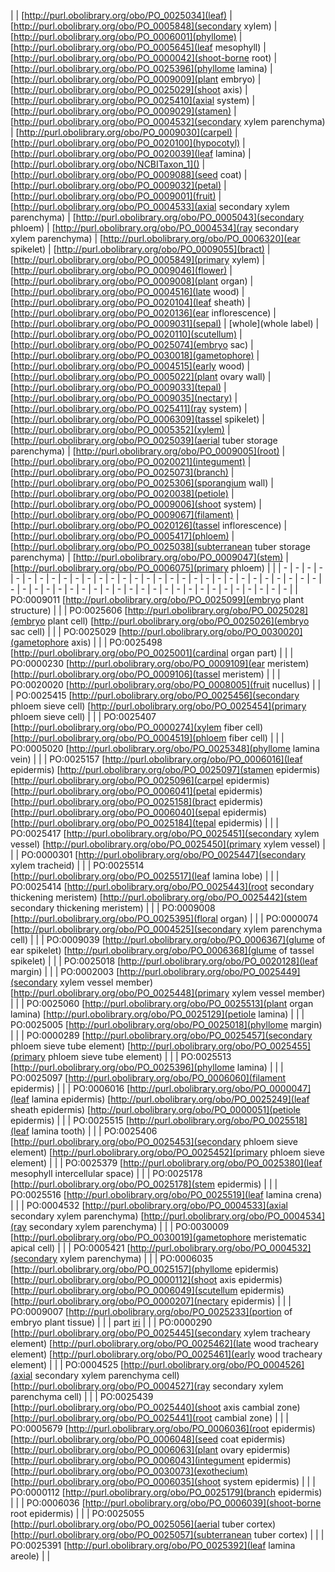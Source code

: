 |  | [http://purl.obolibrary.org/obo/PO_0025034](leaf) | [http://purl.obolibrary.org/obo/PO_0005848](secondary xylem) | [http://purl.obolibrary.org/obo/PO_0006001](phyllome) | [http://purl.obolibrary.org/obo/PO_0005645](leaf mesophyll) | [http://purl.obolibrary.org/obo/PO_0000042](shoot-borne root) | [http://purl.obolibrary.org/obo/PO_0025396](phyllome lamina) | [http://purl.obolibrary.org/obo/PO_0009009](plant embryo) | [http://purl.obolibrary.org/obo/PO_0025029](shoot axis) | [http://purl.obolibrary.org/obo/PO_0025410](axial system) | [http://purl.obolibrary.org/obo/PO_0009029](stamen) | [http://purl.obolibrary.org/obo/PO_0004532](secondary xylem parenchyma) | [http://purl.obolibrary.org/obo/PO_0009030](carpel) | [http://purl.obolibrary.org/obo/PO_0020100](hypocotyl) | [http://purl.obolibrary.org/obo/PO_0020039](leaf lamina) | [http://purl.obolibrary.org/obo/NCBITaxon_1]() | [http://purl.obolibrary.org/obo/PO_0009088](seed coat) | [http://purl.obolibrary.org/obo/PO_0009032](petal) | [http://purl.obolibrary.org/obo/PO_0009001](fruit) | [http://purl.obolibrary.org/obo/PO_0004533](axial secondary xylem parenchyma) | [http://purl.obolibrary.org/obo/PO_0005043](secondary phloem) | [http://purl.obolibrary.org/obo/PO_0004534](ray secondary xylem parenchyma) | [http://purl.obolibrary.org/obo/PO_0006320](ear spikelet) | [http://purl.obolibrary.org/obo/PO_0009055](bract) | [http://purl.obolibrary.org/obo/PO_0005849](primary xylem) | [http://purl.obolibrary.org/obo/PO_0009046](flower) | [http://purl.obolibrary.org/obo/PO_0009008](plant organ) | [http://purl.obolibrary.org/obo/PO_0004516](late wood) | [http://purl.obolibrary.org/obo/PO_0020104](leaf sheath) | [http://purl.obolibrary.org/obo/PO_0020136](ear inflorescence) | [http://purl.obolibrary.org/obo/PO_0009031](sepal) | [whole](whole label) | [http://purl.obolibrary.org/obo/PO_0020110](scutellum) | [http://purl.obolibrary.org/obo/PO_0025074](embryo sac) | [http://purl.obolibrary.org/obo/PO_0030018](gametophore) | [http://purl.obolibrary.org/obo/PO_0004515](early wood) | [http://purl.obolibrary.org/obo/PO_0005022](plant ovary wall) | [http://purl.obolibrary.org/obo/PO_0009033](tepal) | [http://purl.obolibrary.org/obo/PO_0009035](nectary) | [http://purl.obolibrary.org/obo/PO_0025411](ray system) | [http://purl.obolibrary.org/obo/PO_0006309](tassel spikelet) | [http://purl.obolibrary.org/obo/PO_0005352](xylem) | [http://purl.obolibrary.org/obo/PO_0025039](aerial tuber storage parenchyma) | [http://purl.obolibrary.org/obo/PO_0009005](root) | [http://purl.obolibrary.org/obo/PO_0020021](integument) | [http://purl.obolibrary.org/obo/PO_0025073](branch) | [http://purl.obolibrary.org/obo/PO_0025306](sporangium wall) | [http://purl.obolibrary.org/obo/PO_0020038](petiole) | [http://purl.obolibrary.org/obo/PO_0009006](shoot system) | [http://purl.obolibrary.org/obo/PO_0009067](filament) | [http://purl.obolibrary.org/obo/PO_0020126](tassel inflorescence) | [http://purl.obolibrary.org/obo/PO_0005417](phloem) | [http://purl.obolibrary.org/obo/PO_0025038](subterranean tuber storage parenchyma) | [http://purl.obolibrary.org/obo/PO_0009047](stem) | [http://purl.obolibrary.org/obo/PO_0006075](primary phloem) |
|  | - | - | - | - | - | - | - | - | - | - | - | - | - | - | - | - | - | - | - | - | - | - | - | - | - | - | - | - | - | - | - | - | - | - | - | - | - | - | - | - | - | - | - | - | - | - | - | - | - | - | - | - | - | - |
| PO:0009011							[http://purl.obolibrary.org/obo/PO_0025099](embryo plant structure)																																															 |  |
| PO:0025606							[http://purl.obolibrary.org/obo/PO_0025028](embryo plant cell)																										[http://purl.obolibrary.org/obo/PO_0025026](embryo sac cell)																					 |  |
| PO:0025029																																		[http://purl.obolibrary.org/obo/PO_0030020](gametophore axis)																				 |  |
| PO:0025498																										[http://purl.obolibrary.org/obo/PO_0025001](cardinal organ part)																												 |  |
| PO:0000230																													[http://purl.obolibrary.org/obo/PO_0009109](ear meristem)																					[http://purl.obolibrary.org/obo/PO_0009106](tassel meristem)				 |  |
| PO:0020020																		[http://purl.obolibrary.org/obo/PO_0008005](fruit nucellus)																																				 |  |
| PO:0025415																				[http://purl.obolibrary.org/obo/PO_0025456](secondary phloem sieve cell)																																		[http://purl.obolibrary.org/obo/PO_0025454](primary phloem sieve cell) |  |
| PO:0025407																																									[http://purl.obolibrary.org/obo/PO_0000274](xylem fiber cell)										[http://purl.obolibrary.org/obo/PO_0004519](phloem fiber cell)			 |  |
| PO:0005020						[http://purl.obolibrary.org/obo/PO_0025348](phyllome lamina vein)																																																 |  |
| PO:0025157	[http://purl.obolibrary.org/obo/PO_0006016](leaf epidermis)									[http://purl.obolibrary.org/obo/PO_0025097](stamen epidermis)		[http://purl.obolibrary.org/obo/PO_0025096](carpel epidermis)					[http://purl.obolibrary.org/obo/PO_0006041](petal epidermis)						[http://purl.obolibrary.org/obo/PO_0025158](bract epidermis)							[http://purl.obolibrary.org/obo/PO_0006040](sepal epidermis)							[http://purl.obolibrary.org/obo/PO_0025184](tepal epidermis)																	 |  |
| PO:0025417		[http://purl.obolibrary.org/obo/PO_0025451](secondary xylem vessel)																						[http://purl.obolibrary.org/obo/PO_0025450](primary xylem vessel)																														 |  |
| PO:0000301		[http://purl.obolibrary.org/obo/PO_0025447](secondary xylem tracheid)																																																				 |  |
| PO:0025514	[http://purl.obolibrary.org/obo/PO_0025517](leaf lamina lobe)																																																					 |  |
| PO:0025414																																											[http://purl.obolibrary.org/obo/PO_0025443](root secondary thickening meristem)										[http://purl.obolibrary.org/obo/PO_0025442](stem secondary thickening meristem)	 |  |
| PO:0009008																									[http://purl.obolibrary.org/obo/PO_0025395](floral organ)																													 |  |
| PO:0000074											[http://purl.obolibrary.org/obo/PO_0004525](secondary xylem parenchyma cell)																																											 |  |
| PO:0009039																						[http://purl.obolibrary.org/obo/PO_0006367](glume of ear spikelet)																		[http://purl.obolibrary.org/obo/PO_0006368](glume of tassel spikelet)														 |  |
| PO:0025018	[http://purl.obolibrary.org/obo/PO_0020128](leaf margin)																																																					 |  |
| PO:0002003		[http://purl.obolibrary.org/obo/PO_0025449](secondary xylem vessel member)																						[http://purl.obolibrary.org/obo/PO_0025448](primary xylem vessel member)																														 |  |
| PO:0025060																										[http://purl.obolibrary.org/obo/PO_0025513](plant organ lamina)																					[http://purl.obolibrary.org/obo/PO_0025129](petiole lamina)							 |  |
| PO:0025005						[http://purl.obolibrary.org/obo/PO_0025018](phyllome margin)																																																 |  |
| PO:0000289																				[http://purl.obolibrary.org/obo/PO_0025457](secondary phloem sieve tube element)																																		[http://purl.obolibrary.org/obo/PO_0025455](primary phloem sieve tube element) |  |
| PO:0025513			[http://purl.obolibrary.org/obo/PO_0025396](phyllome lamina)																																																			 |  |
| PO:0025097																																																	[http://purl.obolibrary.org/obo/PO_0006060](filament epidermis)					 |  |
| PO:0006016														[http://purl.obolibrary.org/obo/PO_0000047](leaf lamina epidermis)														[http://purl.obolibrary.org/obo/PO_0025249](leaf sheath epidermis)																			[http://purl.obolibrary.org/obo/PO_0000051](petiole epidermis)							 |  |
| PO:0025515	[http://purl.obolibrary.org/obo/PO_0025518](leaf lamina tooth)																																																					 |  |
| PO:0025406																				[http://purl.obolibrary.org/obo/PO_0025453](secondary phloem sieve element)																																		[http://purl.obolibrary.org/obo/PO_0025452](primary phloem sieve element) |  |
| PO:0025379				[http://purl.obolibrary.org/obo/PO_0025380](leaf mesophyll intercellular space)																																																		 |  |
| PO:0025178													[http://purl.obolibrary.org/obo/PO_0025178](stem epidermis)																																									 |  |
| PO:0025516	[http://purl.obolibrary.org/obo/PO_0025519](leaf lamina crena)																																																					 |  |
| PO:0004532									[http://purl.obolibrary.org/obo/PO_0004533](axial secondary xylem parenchyma)																														[http://purl.obolibrary.org/obo/PO_0004534](ray secondary xylem parenchyma)															 |  |
| PO:0030009																																		[http://purl.obolibrary.org/obo/PO_0030019](gametophore meristematic apical cell)																				 |  |
| PO:0005421		[http://purl.obolibrary.org/obo/PO_0004532](secondary xylem parenchyma)																																																				 |  |
| PO:0006035			[http://purl.obolibrary.org/obo/PO_0025157](phyllome epidermis)					[http://purl.obolibrary.org/obo/PO_0000112](shoot axis epidermis)																								[http://purl.obolibrary.org/obo/PO_0006049](scutellum epidermis)						[http://purl.obolibrary.org/obo/PO_0000207](nectary epidermis)																 |  |
| PO:0009007							[http://purl.obolibrary.org/obo/PO_0025233](portion of embryo plant tissue)																																															 |  |
| part																															[iri](label)																							 |  |
| PO:0000290		[http://purl.obolibrary.org/obo/PO_0025445](secondary xylem tracheary element)																									[http://purl.obolibrary.org/obo/PO_0025462](late wood tracheary element)								[http://purl.obolibrary.org/obo/PO_0025461](early wood tracheary element)																			 |  |
| PO:0004525																			[http://purl.obolibrary.org/obo/PO_0004526](axial secondary xylem parenchyma cell)		[http://purl.obolibrary.org/obo/PO_0004527](ray secondary xylem parenchyma cell)																																	 |  |
| PO:0025439								[http://purl.obolibrary.org/obo/PO_0025440](shoot axis cambial zone)																																			[http://purl.obolibrary.org/obo/PO_0025441](root cambial zone)											 |  |
| PO:0005679															[http://purl.obolibrary.org/obo/PO_0006036](root epidermis)	[http://purl.obolibrary.org/obo/PO_0006048](seed coat epidermis)																				[http://purl.obolibrary.org/obo/PO_0006063](plant ovary epidermis)								[http://purl.obolibrary.org/obo/PO_0006043](integument epidermis)		[http://purl.obolibrary.org/obo/PO_0030073](exothecium)		[http://purl.obolibrary.org/obo/PO_0006035](shoot system epidermis)						 |  |
| PO:0000112																																													[http://purl.obolibrary.org/obo/PO_0025179](branch epidermis)									 |  |
| PO:0006036					[http://purl.obolibrary.org/obo/PO_0006039](shoot-borne root epidermis)																																																	 |  |
| PO:0025055																																										[http://purl.obolibrary.org/obo/PO_0025056](aerial tuber cortex)										[http://purl.obolibrary.org/obo/PO_0025057](subterranean tuber cortex)		 |  |
| PO:0025391														[http://purl.obolibrary.org/obo/PO_0025392](leaf lamina areole)																																								 |  |

